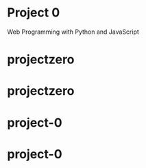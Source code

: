 # Project 0

Web Programming with Python and JavaScript
# projectzero
# projectzero
# project-0
# project-0
